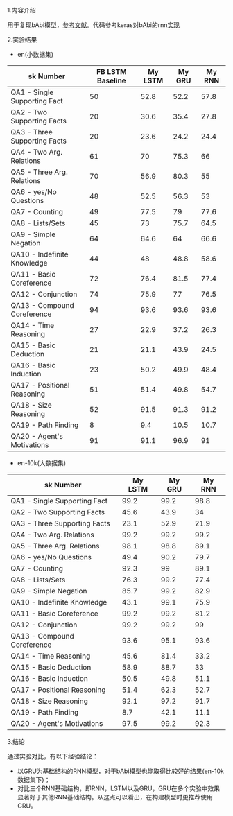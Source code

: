 1.内容介绍

用于复现bAbi模型，[参考文献](https://arxiv.org/abs/1502.05698v1)。代码参考keras对bAbi的rnn[实现](https://github.com/fchollet/keras/blob/master/examples/babi_rnn.py)

2.实验结果

- en(小数据集)

sk Number                  | FB LSTM Baseline | My LSTM | My GRU | My RNN
---                          | ---              | ---   | ---   | ---
QA1 - Single Supporting Fact | 50               | 52.8  |52.2   |57.8
QA2 - Two Supporting Facts   | 20               | 30.6  |35.4   |27.8
QA3 - Three Supporting Facts | 20               | 23.6  |24.2   |24.4
QA4 - Two Arg. Relations     | 61               | 70    |75.3   |66
QA5 - Three Arg. Relations   | 70               | 56.9  |80.3   |55
QA6 - yes/No Questions       | 48               | 52.5  |56.3   |53
QA7 - Counting               | 49               | 77.5  |79     |77.6
QA8 - Lists/Sets             | 45               | 73    |75.7   |64.5
QA9 - Simple Negation        | 64               | 64.6  |64     |66.6
QA10 - Indefinite Knowledge  | 44               | 48    |48.8   |58.6
QA11 - Basic Coreference     | 72               | 76.4  |81.5   |77.4
QA12 - Conjunction           | 74               | 75.9  |77     |76.5
QA13 - Compound Coreference  | 94               | 93.6  |93.6   |93.6
QA14 - Time Reasoning        | 27               | 22.9  |37.2   |26.3
QA15 - Basic Deduction       | 21               | 21.1  |43.9   |24.5
QA16 - Basic Induction       | 23               | 50.2  |49.9   |48.4
QA17 - Positional Reasoning  | 51               | 51.4  |49.8   |54.7
QA18 - Size Reasoning        | 52               | 91.5  |91.3   |91.2
QA19 - Path Finding          | 8                | 9.4   |10.5   |10.7
QA20 - Agent's Motivations   | 91               | 91.1  |96.9   |91

- en-10k(大数据集)

sk Number                  | My LSTM | My GRU | My RNN
---                        | ---   | ---   | ---
QA1 - Single Supporting Fact | 99.2  |99.2   |98.8
QA2 - Two Supporting Facts   | 45.6  |43.9   |34
QA3 - Three Supporting Facts | 23.1  |52.9   |21.9
QA4 - Two Arg. Relations     | 99.2    |99.2   |99.2
QA5 - Three Arg. Relations   | 98.1  |98.8   |89.1
QA6 - yes/No Questions       | 49.4  |90.2   |79.7
QA7 - Counting               | 92.3  |99     |89.1
QA8 - Lists/Sets             | 76.3    |99.2   |77.4
QA9 - Simple Negation        | 85.7  |99.2     |82.9
QA10 - Indefinite Knowledge  | 43.1    |99.1   |75.9
QA11 - Basic Coreference     | 99.2  |99.2   |81.2
QA12 - Conjunction           | 99.2  |99.2     |99
QA13 - Compound Coreference  | 93.6  |95.1   |93.6
QA14 - Time Reasoning        | 45.6  |81.4   |33.2
QA15 - Basic Deduction       | 58.9  |88.7   |33
QA16 - Basic Induction       | 50.5  |49.8   |51.1
QA17 - Positional Reasoning  | 51.4  |62.3   |52.7
QA18 - Size Reasoning        | 92.1  |97.2   |91.7
QA19 - Path Finding          | 8.7   |42.1   |11.1
QA20 - Agent's Motivations   | 97.5  |99.2   |92.3


3.结论

通过实验对比，有以下经验结论：
- 以GRU为基础结构的RNN模型，对于bAbi模型也能取得比较好的结果(en-10k数据集下)；
- 对比三个RNN基础结构，即RNN，LSTM以及GRU，GRU在多个实验中效果显著好于其他RNN基础结构。从这点可以看出，在构建模型时更推荐使用GRU。